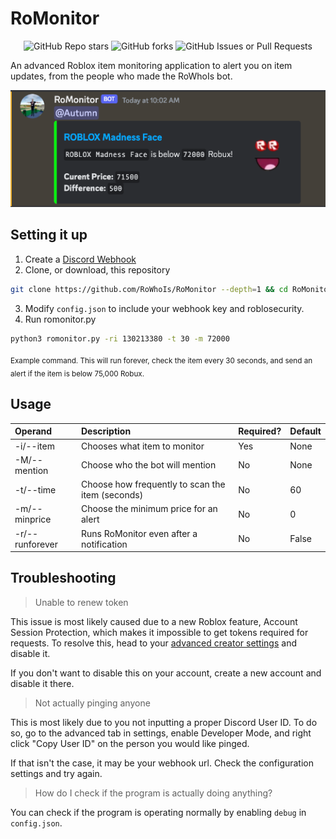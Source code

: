 # RoMonitor
<p align="center">
<img alt="GitHub Repo stars" src="https://img.shields.io/github/stars/RoWhoIs/RoMonitor?style=for-the-badge&cacheSeconds=1">
<img alt="GitHub forks" src="https://img.shields.io/github/forks/RoWhoIs/RoMonitor?style=for-the-badge&cacheSeconds=1">
<img alt="GitHub Issues or Pull Requests" src="https://img.shields.io/github/issues/RoWhoIs/RoMonitor?style=for-the-badge&cacheSeconds=1">
</p>

An advanced Roblox item monitoring application to alert you on item updates, from the people who made the RoWhoIs bot.

![Example functionaly of RoMonitor](example.png)


## Setting it up

1. Create a [Discord Webhook](https://discord.com/safety/using-webhooks-and-embeds#title-3)
2. Clone, or download, this repository
```bash
git clone https://github.com/RoWhoIs/RoMonitor --depth=1 && cd RoMonitor
```
3. Modify `config.json` to include your webhook key and roblosecurity.
4. Run romonitor.py
```bash
python3 romonitor.py -ri 130213380 -t 30 -m 72000
```
<sub>Example command. This will run forever, check the item every 30 seconds, and send an alert if the item is below 75,000 Robux. </sub>

## Usage

| Operand         | Description                                      | Required? | Default |
|:----------------|:-------------------------------------------------|:----------|:--------|
| -i/--item       | Chooses what item to monitor                     | Yes       | None    |
| -M/--mention    | Choose who the bot will mention                  | No        | None    |
| -t/--time       | Choose how frequently to scan the item (seconds) | No        | 60      |
| -m/--minprice   | Choose the minimum price for an alert            | No        | 0       |
| -r/--runforever | Runs RoMonitor even after a notification         | No        | False   |

## Troubleshooting

> Unable to renew token

This issue is most likely caused due to a new Roblox feature, Account Session Protection, which makes it impossible to get tokens required for requests.
To resolve this, head to your [advanced creator settings](https://create.roblox.com/settings/advanced) and disable it.

If you don't want to disable this on your account, create a new account and disable it there.

> Not actually pinging anyone

This is most likely due to you not inputting a proper Discord User ID. To do so, go to the advanced tab in settings, enable Developer Mode, and right click "Copy User ID" on the person you would like pinged.

If that isn't the case, it may be your webhook url. Check the configuration settings and try again.

> How do I check if the program is actually doing anything?

You can check if the program is operating normally by enabling `debug` in `config.json`.
